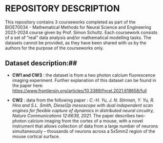 # REPOSITORY DESCRIPTION

This repository contains 3 courseworks completed as part of the BIOE70034 - Mathematical Methods for Neural Science and Engineering 2023-2024 course given by Prof. Simon Schultz. Each coursework consists of a set of “real” data analysis and/or mathematical modelling tasks. The datasets cannot be provided, as they have been shared with us by the authors for the purpose of the courseworks only. 

## Dataset description:##

- **CW1 and CW3** :  the dataset is from a two photon calcium fluorescence imaging experiment. Further explanation of this dataset can be found in the paper here:
https://www.frontiersin.org/articles/10.3389/fncel.2021.618658/full

- **CW2** : data from the following paper : _C.-H. Yu, J. N. Stirman, Y. Yu, R. Hira and S.L. Smith, Diesel2p mesoscope with dual independent scan engines for flexible capture of dynamics in distributed neural circuitry, Nature Communications 12:6639, 2021._    The paper describes two-photon calcium imaging from the cortex of a mouse, with a novel instrument that allows collection of data from a large number of neurons simultaneously – thousands of neurons across a 5x5mm2 region of the mouse cortical surface.


